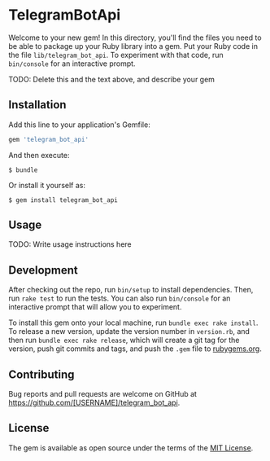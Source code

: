 # TelegramBotApi

Welcome to your new gem! In this directory, you'll find the files you need to be able to package up your Ruby library into a gem. Put your Ruby code in the file `lib/telegram_bot_api`. To experiment with that code, run `bin/console` for an interactive prompt.

TODO: Delete this and the text above, and describe your gem

## Installation

Add this line to your application's Gemfile:

```ruby
gem 'telegram_bot_api'
```

And then execute:

    $ bundle

Or install it yourself as:

    $ gem install telegram_bot_api

## Usage

TODO: Write usage instructions here

## Development

After checking out the repo, run `bin/setup` to install dependencies. Then, run `rake test` to run the tests. You can also run `bin/console` for an interactive prompt that will allow you to experiment.

To install this gem onto your local machine, run `bundle exec rake install`. To release a new version, update the version number in `version.rb`, and then run `bundle exec rake release`, which will create a git tag for the version, push git commits and tags, and push the `.gem` file to [rubygems.org](https://rubygems.org).

## Contributing

Bug reports and pull requests are welcome on GitHub at https://github.com/[USERNAME]/telegram_bot_api.


## License

The gem is available as open source under the terms of the [MIT License](http://opensource.org/licenses/MIT).

